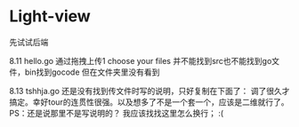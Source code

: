 # Light-view
先试试后端

8.11 hello.go
通过拖拽上传1
choose your files 并不能找到src也不能找到go文件，bin找到gocode
但在文件夹里没有看到

8.13 tshhja.go
还是没有找到传文件时写的说明，只好复制在下面了：
调了很久才搞定。幸好tour的连贯性很强。以及想多了不是一个套一个，应该是二维就行了。
PS：还是说那里不是写说明的？
我应该找找这里怎么换行；
:(
